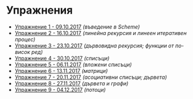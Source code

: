 Упражнения
==========

* [Упражнение 1 - 09.10.2017](01/) _(въведение в Scheme)_
* [Упражнение 2 - 16.10.2017](02/) _(линейна рекурсия и линеен итеративен процес)_
* [Упражнение 3 - 23.10.2017](03/) _(дървовидна рекурсия; функции от по-висок ред)_
* [Упражнение 4 - 30.10.2017](04/) _(списъци)_
* [Упражнение 5 - 06.11.2017](05/) _(вложени списъци)_
* [Упражнение 6 - 13.11.2017](06/) _(матрици)_
* [Упражнение 7 - 20.11.2017](07/) _(асоциативни списъци; дървета)_
* [Упражнение 8 - 27.11.2017](08/) _(дървета и графи)_
* [Упражнение 9 - 04.12.2017](09/) _(потоци)_
